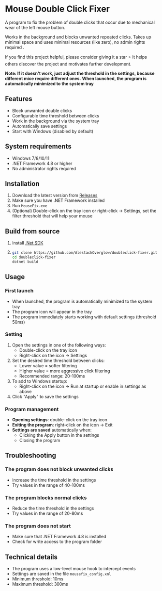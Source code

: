 # Mouse Double Click Fixer

A program to fix the problem of double clicks that occur due to mechanical wear of the left mouse button.

Works in the background and blocks unwanted repeated clicks. Takes up minimal space and uses minimal resources (like zero), no admin rights required .

If you find this project helpful, please consider giving it a star ⭐ It helps others discover the project and motivates further development.

**Note: If it doesn't work, just adjust the threshold in the settings, because different mice require different ones.**
**When launched, the program is automatically minimized to the system tray**

## Features

- Block unwanted double clicks
- Configurable time threshold between clicks
- Work in the background via the system tray
- Automatically save settings
- Start with Windows (disabled by default)

## System requirements

- Windows 7/8/10/11
- .NET Framework 4.8 or higher
- No administrator rights required

## Installation

1. Download the latest version from [Releases](https://github.com/AlestackOverglow/doubleclick-fixer/releases)
2. Make sure you have .NET Framework installed
3. Run `MouseFix.exe`
4. (Optional) Double-click on the tray icon or right-click  → Settings, set the filter threshold that will help your mouse

## Build from source 
   1. Install [.Net SDK](https://dotnet.microsoft.com/download/dotnet?cid=getdotnetcorecli) 
   2.  ```bash
       git clone https://github.com/AlestackOverglow/doubleclick-fixer.git
       cd doubleclick-fixer
       dotnet build
       ```
## Usage

### First launch
- When launched, the program is automatically minimized to the system tray
- The program icon will appear in the tray
- The program immediately starts working with default settings (threshold 50ms)

### Setting
1. Open the settings in one of the following ways:
   - Double-click on the tray icon
   - Right-click on the icon → Settings
2. Set the desired time threshold between clicks:
   - Lower value = softer filtering
   - Higher value = more aggressive click filtering
   - Recommended range: 20-100ms
3. To add to Windows startup:
   -  Right-click on the icon → Run at startup or enable in settings as above
3. Click "Apply" to save the settings
     
### Program management
- **Opening settings**: double-click on the tray icon
- **Exiting the program**: right-click on the icon → Exit
- **Settings are saved** automatically when:
   - Clicking the Apply button in the settings
   - Closing the program
  
## Troubleshooting

### The program does not block unwanted clicks
- Increase the time threshold in the settings
- Try values ​​in the range of 40-100ms

### The program blocks normal clicks
- Reduce the time threshold in the settings
- Try values ​​in the range of 20-80ms

### The program does not start
- Make sure that .NET Framework 4.8 is installed
- Check for write access to the program folder

## Technical details

- The program uses a low-level mouse hook to intercept events
- Settings are saved in the file `mousefix_config.xml`
- Minimum threshold: 10ms
- Maximum threshold: 300ms
